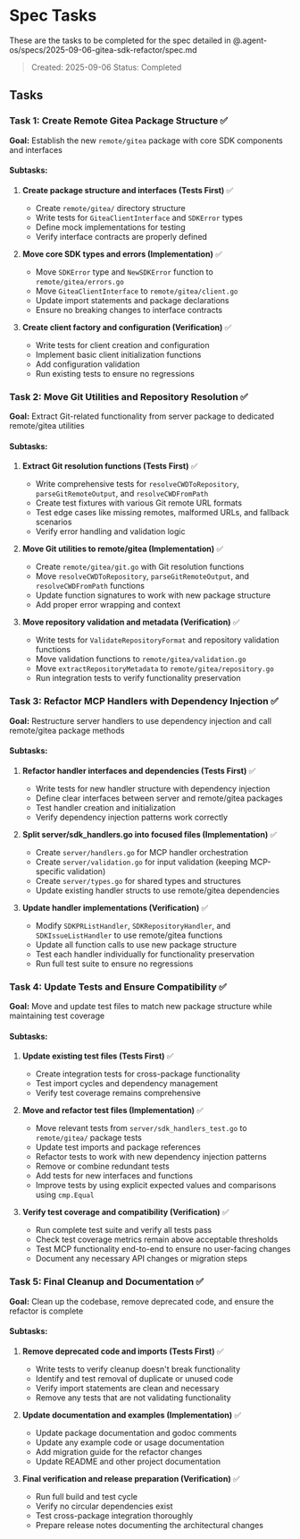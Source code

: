 # Spec Tasks

These are the tasks to be completed for the spec detailed in @.agent-os/specs/2025-09-06-gitea-sdk-refactor/spec.md

> Created: 2025-09-06
> Status: Completed

## Tasks

### Task 1: Create Remote Gitea Package Structure ✅
**Goal:** Establish the new `remote/gitea` package with core SDK components and interfaces

#### Subtasks:
1. **Create package structure and interfaces (Tests First)** ✅
   - Create `remote/gitea/` directory structure
   - Write tests for `GiteaClientInterface` and `SDKError` types
   - Define mock implementations for testing
   - Verify interface contracts are properly defined

2. **Move core SDK types and errors (Implementation)** ✅
   - Move `SDKError` type and `NewSDKError` function to `remote/gitea/errors.go`
   - Move `GiteaClientInterface` to `remote/gitea/client.go`
   - Update import statements and package declarations
   - Ensure no breaking changes to interface contracts

3. **Create client factory and configuration (Verification)** ✅
   - Write tests for client creation and configuration
   - Implement basic client initialization functions
   - Add configuration validation
   - Run existing tests to ensure no regressions

### Task 2: Move Git Utilities and Repository Resolution ✅
**Goal:** Extract Git-related functionality from server package to dedicated remote/gitea utilities

#### Subtasks:
1. **Extract Git resolution functions (Tests First)** ✅
    - Write comprehensive tests for `resolveCWDToRepository`, `parseGitRemoteOutput`, and `resolveCWDFromPath`
    - Create test fixtures with various Git remote URL formats
    - Test edge cases like missing remotes, malformed URLs, and fallback scenarios
    - Verify error handling and validation logic

2. **Move Git utilities to remote/gitea (Implementation)** ✅
    - Create `remote/gitea/git.go` with Git resolution functions
    - Move `resolveCWDToRepository`, `parseGitRemoteOutput`, and `resolveCWDFromPath` functions
    - Update function signatures to work with new package structure
    - Add proper error wrapping and context

3. **Move repository validation and metadata (Verification)** ✅
    - Write tests for `ValidateRepositoryFormat` and repository validation functions
    - Move validation functions to `remote/gitea/validation.go`
    - Move `extractRepositoryMetadata` to `remote/gitea/repository.go`
    - Run integration tests to verify functionality preservation

### Task 3: Refactor MCP Handlers with Dependency Injection ✅
**Goal:** Restructure server handlers to use dependency injection and call remote/gitea package methods

#### Subtasks:
1. **Refactor handler interfaces and dependencies (Tests First)** ✅
    - Write tests for new handler structure with dependency injection
    - Define clear interfaces between server and remote/gitea packages
    - Test handler creation and initialization
    - Verify dependency injection patterns work correctly

2. **Split server/sdk_handlers.go into focused files (Implementation)** ✅
    - Create `server/handlers.go` for MCP handler orchestration
    - Create `server/validation.go` for input validation (keeping MCP-specific validation)
    - Create `server/types.go` for shared types and structures
    - Update existing handler structs to use remote/gitea dependencies

3. **Update handler implementations (Verification)** ✅
    - Modify `SDKPRListHandler`, `SDKRepositoryHandler`, and `SDKIssueListHandler` to use remote/gitea functions
    - Update all function calls to use new package structure
    - Test each handler individually for functionality preservation
    - Run full test suite to ensure no regressions

### Task 4: Update Tests and Ensure Compatibility ✅
**Goal:** Move and update test files to match new package structure while maintaining test coverage

#### Subtasks:
1. **Update existing test files (Tests First)** ✅
    - Create integration tests for cross-package functionality
    - Test import cycles and dependency management
    - Verify test coverage remains comprehensive

2. **Move and refactor test files (Implementation)** ✅
    - Move relevant tests from `server/sdk_handlers_test.go` to `remote/gitea/` package tests
    - Update test imports and package references
    - Refactor tests to work with new dependency injection patterns
    - Remove or combine redundant tests
    - Add tests for new interfaces and functions
    - Improve tests by using explicit expected values and comparisons using `cmp.Equal`

3. **Verify test coverage and compatibility (Verification)** ✅
    - Run complete test suite and verify all tests pass
    - Check test coverage metrics remain above acceptable thresholds
    - Test MCP functionality end-to-end to ensure no user-facing changes
    - Document any necessary API changes or migration steps

### Task 5: Final Cleanup and Documentation ✅
**Goal:** Clean up the codebase, remove deprecated code, and ensure the refactor is complete

#### Subtasks:
1. **Remove deprecated code and imports (Tests First)** ✅
    - Write tests to verify cleanup doesn't break functionality
    - Identify and test removal of duplicate or unused code
    - Verify import statements are clean and necessary
    - Remove any tests that are not validating functionality

2. **Update documentation and examples (Implementation)** ✅
    - Update package documentation and godoc comments
    - Update any example code or usage documentation
    - Add migration guide for the refactor changes
    - Update README and other project documentation

3. **Final verification and release preparation (Verification)** ✅
    - Run full build and test cycle
    - Verify no circular dependencies exist
    - Test cross-package integration thoroughly
    - Prepare release notes documenting the architectural changes
